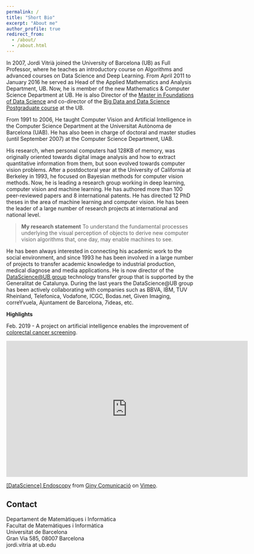 ```yaml
---
permalink: /
title: "Short Bio"
excerpt: "About me"
author_profile: true
redirect_from: 
  - /about/
  - /about.html
---
```


In 2007, Jordi Vitrià joined the University of Barcelona (UB) as Full Professor, where he teaches an introductory course on Algorithms and advanced courses on Data Science and Deep Learning. From April 2011 to January 2016 he served as Head of the Applied Mathematics and Analysis Department, UB. Now, he is member of the new Mathematics & Computer Science Department at UB. He is also Director of the [Master in Foundations of Data Science](http://www.ub.edu/datascience/master/) and co-director of the [Big Data and Data Science Postgraduate course](http://www.ub.edu/datascience/postgraduate) at the UB. 

From 1991 to 2006, He taught Computer Vision and Artificial Intelligence in the Computer Science Department at the Universitat Autònoma de Barcelona (UAB). He has also been in charge of doctoral and master studies (until September 2007) at the Computer Science Department, UAB.

His research, when personal computers had 128KB of memory, was originally oriented towards digital image analysis and how to extract quantitative information from them, but soon evolved towards computer vision problems. After a postdoctoral year at the University of California at Berkeley in 1993, he focused on Bayesian methods for computer vision methods. Now, he is leading a research group working in deep learning, computer vision and machine learning. He has authored more than 100 peer-reviewed papers and 8 international patents. He has directed 12 PhD theses in the area of machine learning and computer vision. He has been the leader of a large number of research projects at international and national level.  

> **My research statement**
> To understand the fundamental processes underlying the visual perception of objects to derive new computer vision algorithms that, one day, may enable machines to see.

He has been always interested in connecting his academic work to the social environment, and since 1993 he has been involved in a large number of projects to transfer academic knowledge to industrial production, medical diagnose and media applications. He is now director of the [DataScience@UB group](http://datascience.barcelona/en) technology transfer group that is supported by the Generalitat de Catalunya. During the last years the DataScience@UB group has been actively collaborating with companies such as BBVA, IBM, TUV Rheinland, Telefonica, Vodafone, ICGC, Bodas.net, Given Imaging, correYvuela, Ajuntament de Barcelona, 7ideas, etc.     

**Highlights**

Feb. 2019 - A project on artificial intelligence enables the improvement of [colorectal cancer screening](http://www.fbg.ub.edu/en/news/project-artificial-intelligence-enables-the-improvement-of-colorectal-cancer-screening/). 

<iframe src="https://player.vimeo.com/video/311499465" width="640" height="360" frameborder="0" webkitallowfullscreen mozallowfullscreen allowfullscreen></iframe>
<p><a href="https://vimeo.com/311499465">[DataScience] Endoscopy</a> from <a href="https://vimeo.com/giny">Giny Comunicaci&oacute;</a> on <a href="https://vimeo.com">Vimeo</a>.</p>


## Contact

Departament de Matemàtiques i Informàtica <br />
Facultat de Matemàtiques i Informàtica  <br />
Universitat de Barcelona <br />
Gran Via 585, 08007 Barcelona <br />
jordi.vitria at ub.edu <br />
